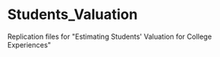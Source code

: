 # Students_Valuation
Replication files for "Estimating Students' Valuation for College Experiences"
